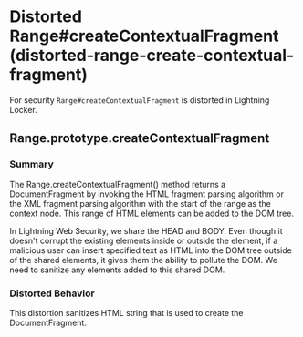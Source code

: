 # Distorted Range#createContextualFragment (distorted-range-create-contextual-fragment)

For security `Range#createContextualFragment` is distorted in Lightning Locker.

<!-- START generated embed: @locker/distortion/src/Range/docs/createContextualFragment-value.md -->
## Range.prototype.createContextualFragment

### Summary

The Range.createContextualFragment() method returns a DocumentFragment by invoking the HTML fragment parsing algorithm or the XML fragment parsing algorithm with the start of the range as the context node. This range of HTML elements can be added to the DOM tree.

In Lightning Web Security, we share the HEAD and BODY. Even though it doesn't corrupt the existing elements inside or outside the element, if a malicious user can insert specified text as HTML into the DOM tree outside of the shared elements, it gives them the ability to pollute the DOM. We need to sanitize any elements added to this shared DOM.

### Distorted Behavior

This distortion sanitizes HTML string that is used to create the DocumentFragment.
<!-- END generated embed, please keep comment -->
